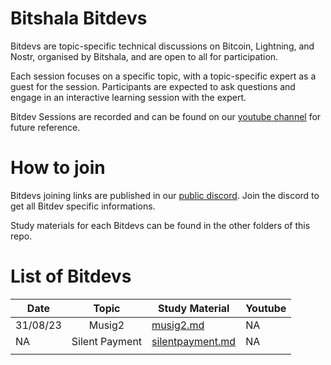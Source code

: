 # Bitshala Bitdevs

Bitdevs are topic-specific technical discussions on Bitcoin, Lightning, and Nostr, organised by Bitshala, and are open to all for participation.

Each session focuses on a specific topic, with a topic-specific expert as a guest for the session. Participants are expected to ask questions and engage in an interactive learning session with the expert.

Bitdev Sessions are recorded and can be found on our [youtube channel](https://www.youtube.com/channel/UCr0NjyrHtkw1okNJJ-guqbg) for future reference.

# How to join

Bitdevs joining links are published in our [public discord](https://discord.gg/atjEPVTdsQ). Join the discord to get all Bitdev specific informations.

Study materials for each Bitdevs can be found in the other folders of this repo.


# List of Bitdevs

| Date |      Topic     | Study Material | Youtube |
|------|:--------------:|----------------|---------|
| 31/08/23  | Musig2         | [musig2.md](./musig2.md)             | NA      |
| NA   | Silent Payment | [silentpayment.md](./silentpayment.md)             | NA      |
|      |                |                |         |


